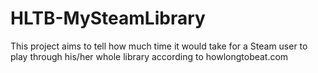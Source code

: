 # HLTB-MySteamLibrary
This project aims to tell how much time it would take for a Steam user to play through his/her whole library according to howlongtobeat.com
